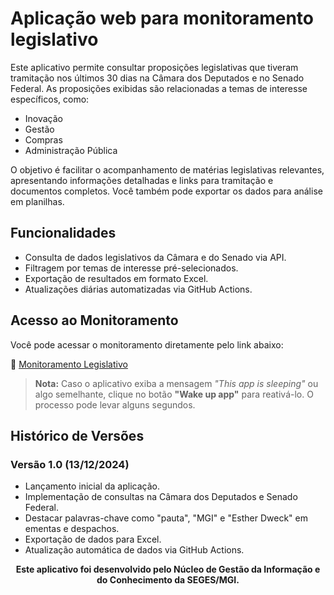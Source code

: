 # Aplicação web para monitoramento legislativo

Este aplicativo permite consultar proposições legislativas que tiveram tramitação nos últimos 30 dias na Câmara dos Deputados e no Senado Federal. As proposições exibidas são relacionadas a temas de interesse específicos, como:

- Inovação
- Gestão
- Compras
- Administração Pública

O objetivo é facilitar o acompanhamento de matérias legislativas relevantes, apresentando informações detalhadas e links para tramitação e documentos completos. Você também pode exportar os dados para análise em planilhas.

## Funcionalidades
- Consulta de dados legislativos da Câmara e do Senado via API.
- Filtragem por temas de interesse pré-selecionados.
- Exportação de resultados em formato Excel.
- Atualizações diárias automatizadas via GitHub Actions.

## Acesso ao Monitoramento

Você pode acessar o monitoramento diretamente pelo link abaixo:

🔗 [Monitoramento Legislativo](https://monitora-parlamentar-seges.streamlit.app/)

> **Nota:** Caso o aplicativo exiba a mensagem *"This app is sleeping"* ou algo semelhante, clique no botão **"Wake up app"** para reativá-lo. O processo pode levar alguns segundos.

## Histórico de Versões

### Versão 1.0 (13/12/2024)
- Lançamento inicial da aplicação.
- Implementação de consultas na Câmara dos Deputados e Senado Federal.
- Destacar palavras-chave como "pauta", "MGI" e "Esther Dweck" em ementas e despachos.
- Exportação de dados para Excel.
- Atualização automática de dados via GitHub Actions.


<p align="center"><b>Este aplicativo foi desenvolvido pelo Núcleo de Gestão da Informação e do Conhecimento da SEGES/MGI.</b></p>
